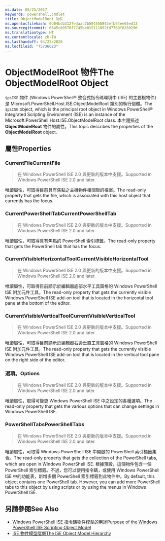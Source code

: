 ```yaml
---
ms.date: 08/25/2017
keywords: powershell,cmdlet
title: ObjectModelRoot 物件
ms.openlocfilehash: 0b04bdb3127edaac7b504556843efb64ee65ed13
ms.sourcegitcommit: 6545c60578f7745be015111052fd7769f8289296
ms.translationtype: HT
ms.contentlocale: zh-TW
ms.lasthandoff: 04/22/2020
ms.locfileid: "75736023"
---
```

# <a name="the-objectmodelroot-object"></a><span data-ttu-id="b00cf-103">ObjectModelRoot 物件</span><span class="sxs-lookup"><span data-stu-id="b00cf-103">The ObjectModelRoot Object</span></span>

<span data-ttu-id="b00cf-104">`$psISE` 物件 (Windows PowerShell® 整合式指令碼環境中 (ISE) 的主要根物件) 是 Microsoft.PowerShell.Host.ISE.ObjectModelRoot 類別的執行個體。</span><span class="sxs-lookup"><span data-stu-id="b00cf-104">The `$psISE` object, which is the principal root object in Windows PowerShell® Integrated Scripting Environment (ISE) is an instance of the Microsoft.PowerShell.Host.ISE.ObjectModelRoot class.</span></span> <span data-ttu-id="b00cf-105">本主題描述 **ObjectModelRoot** 物件的屬性。</span><span class="sxs-lookup"><span data-stu-id="b00cf-105">This topic describes the properties of the **ObjectModelRoot** object.</span></span>

## <a name="properties"></a><span data-ttu-id="b00cf-106">屬性</span><span class="sxs-lookup"><span data-stu-id="b00cf-106">Properties</span></span>

### <a name="currentfile"></a><span data-ttu-id="b00cf-107">CurrentFile</span><span class="sxs-lookup"><span data-stu-id="b00cf-107">CurrentFile</span></span>

> <span data-ttu-id="b00cf-108">在 Windows PowerShell ISE 2.0 與更新的版本中支援。</span><span class="sxs-lookup"><span data-stu-id="b00cf-108">Supported in Windows PowerShell ISE 2.0 and later.</span></span>

<span data-ttu-id="b00cf-109">唯讀屬性，可取得目前具有焦點之主機物件相關聯的檔案。</span><span class="sxs-lookup"><span data-stu-id="b00cf-109">The read-only property that gets the file, which is associated with this host object that currently has the focus.</span></span>

### <a name="currentpowershelltab"></a><span data-ttu-id="b00cf-110">CurrentPowerShellTab</span><span class="sxs-lookup"><span data-stu-id="b00cf-110">CurrentPowerShellTab</span></span>

> <span data-ttu-id="b00cf-111">在 Windows PowerShell ISE 2.0 與更新的版本中支援。</span><span class="sxs-lookup"><span data-stu-id="b00cf-111">Supported in Windows PowerShell ISE 2.0 and later.</span></span>

<span data-ttu-id="b00cf-112">唯讀屬性，可取得具有焦點的 PowerShell 索引標籤。</span><span class="sxs-lookup"><span data-stu-id="b00cf-112">The read-only property that gets the PowerShell tab that has the focus.</span></span>

### <a name="currentvisiblehorizontaltool"></a><span data-ttu-id="b00cf-113">CurrentVisibleHorizontalTool</span><span class="sxs-lookup"><span data-stu-id="b00cf-113">CurrentVisibleHorizontalTool</span></span>

> <span data-ttu-id="b00cf-114">在 Windows PowerShell ISE 2.0 與更新的版本中支援。</span><span class="sxs-lookup"><span data-stu-id="b00cf-114">Supported in Windows PowerShell ISE 2.0 and later.</span></span>

<span data-ttu-id="b00cf-115">唯讀屬性，可取得目前顯示於編輯器底部水平工具窗格的 Windows PowerShell ISE 附加元件工具。</span><span class="sxs-lookup"><span data-stu-id="b00cf-115">The read-only property that gets the currently visible Windows PowerShell ISE add-on tool that is located in the horizontal tool pane at the bottom of the editor.</span></span>

### <a name="currentvisibleverticaltool"></a><span data-ttu-id="b00cf-116">CurrentVisibleVerticalTool</span><span class="sxs-lookup"><span data-stu-id="b00cf-116">CurrentVisibleVerticalTool</span></span>

> <span data-ttu-id="b00cf-117">在 Windows PowerShell ISE 2.0 與更新的版本中支援。</span><span class="sxs-lookup"><span data-stu-id="b00cf-117">Supported in Windows PowerShell ISE 2.0 and later.</span></span>

<span data-ttu-id="b00cf-118">唯讀屬性，可取得目前顯示於編輯器右邊垂直工具窗格的 Windows PowerShell ISE 附加元件工具。</span><span class="sxs-lookup"><span data-stu-id="b00cf-118">The read-only property that gets the currently visible Windows PowerShell ISE add-on tool that is located in the vertical tool pane on the right side of the editor.</span></span>

### <a name="options"></a><span data-ttu-id="b00cf-119">選項。</span><span class="sxs-lookup"><span data-stu-id="b00cf-119">Options</span></span>

> <span data-ttu-id="b00cf-120">在 Windows PowerShell ISE 2.0 與更新的版本中支援。</span><span class="sxs-lookup"><span data-stu-id="b00cf-120">Supported in Windows PowerShell ISE 2.0 and later.</span></span>

<span data-ttu-id="b00cf-121">唯讀屬性，取得可變更 Windows PowerShell ISE 中之設定的各種選項。</span><span class="sxs-lookup"><span data-stu-id="b00cf-121">The read-only property that gets the various options that can change settings in Windows PowerShell ISE.</span></span>

### <a name="powershelltabs"></a><span data-ttu-id="b00cf-122">PowerShellTabs</span><span class="sxs-lookup"><span data-stu-id="b00cf-122">PowerShellTabs</span></span>

> <span data-ttu-id="b00cf-123">在 Windows PowerShell ISE 2.0 與更新的版本中支援。</span><span class="sxs-lookup"><span data-stu-id="b00cf-123">Supported in Windows PowerShell ISE 2.0 and later.</span></span>

<span data-ttu-id="b00cf-124">唯讀屬性，可取得 Windows PowerShell ISE 中開啟的 PowerShell 索引標籤集合。</span><span class="sxs-lookup"><span data-stu-id="b00cf-124">The read-only property that gets the collection of the PowerShell tabs, which are open in Windows PowerShell ISE.</span></span> <span data-ttu-id="b00cf-125">根據預設，這個物件包含一個 PowerShell 索引標籤。不過，您可以使用指令碼，或使用 Windows PowerShell ISE 中的功能表，新增多個 PowerShell 索引標籤到此物件中。</span><span class="sxs-lookup"><span data-stu-id="b00cf-125">By default, this object contains one PowerShell tab. However, you can add more PowerShell tabs to this object by using scripts or by using the menus in Windows PowerShell ISE.</span></span>

## <a name="see-also"></a><span data-ttu-id="b00cf-126">另請參閱</span><span class="sxs-lookup"><span data-stu-id="b00cf-126">See Also</span></span>

- [<span data-ttu-id="b00cf-127">Windows PowerShell ISE 指令碼物件模型的用途</span><span class="sxs-lookup"><span data-stu-id="b00cf-127">Purpose of the Windows PowerShell ISE Scripting Object Model</span></span>](Purpose-of-the-Windows-PowerShell-ISE-Scripting-Object-Model.md)
- [<span data-ttu-id="b00cf-128">ISE 物件模型階層</span><span class="sxs-lookup"><span data-stu-id="b00cf-128">The ISE Object Model Hierarchy</span></span>](The-ISE-Object-Model-Hierarchy.md)